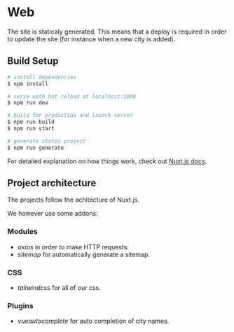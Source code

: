# Web

The site is staticaly generated. This means that a deploy is required in order to update the site (for instance when a new city is added).

## Build Setup

```bash
# install dependencies
$ npm install

# serve with hot reload at localhost:3000
$ npm run dev

# build for production and launch server
$ npm run build
$ npm run start

# generate static project
$ npm run generate
```

For detailed explanation on how things work, check out [Nuxt.js docs](https://nuxtjs.org).

## Project architecture

The projects follow the achitecture of Nuxt.js.

We however use some addons:

### Modules

- _axios_ in order to make HTTP requests.
- _sitemap_ for automatically generate a sitemap.

### CSS

- _tailwindcss_ for all of our css.

### Plugins

- _vueautocomplete_ for auto completion of city names.
